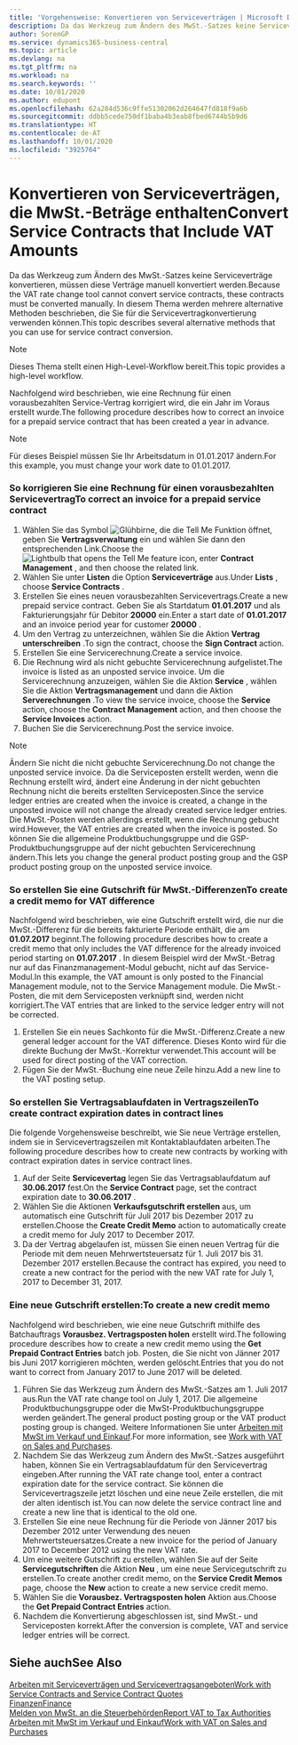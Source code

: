 ```yaml
---
title: 'Vorgehensweise: Konvertieren von Serviceverträgen | Microsoft Docs'
description: Da das Werkzeug zum Ändern des MwSt.-Satzes keine Serviceverträge konvertieren, müssen diese Verträge manuell konvertiert werden. In diesem Thema werden mehrere alternative Methoden beschrieben, die Sie für die Servicevertragkonvertierung verwenden können.
author: SorenGP
ms.service: dynamics365-business-central
ms.topic: article
ms.devlang: na
ms.tgt_pltfrm: na
ms.workload: na
ms.search.keywords: ''
ms.date: 10/01/2020
ms.author: edupont
ms.openlocfilehash: 62a284d536c9ffe51302062d264647fd818f9a6b
ms.sourcegitcommit: ddbb5cede750df1baba4b3eab8fbed6744b5b9d6
ms.translationtype: HT
ms.contentlocale: de-AT
ms.lasthandoff: 10/01/2020
ms.locfileid: "3925764"
---
```

# <a name="convert-service-contracts-that-include-vat-amounts"></a><span data-ttu-id="6ad56-104">Konvertieren von Serviceverträgen, die MwSt.-Beträge enthalten</span><span class="sxs-lookup"><span data-stu-id="6ad56-104">Convert Service Contracts that Include VAT Amounts</span></span>
<span data-ttu-id="6ad56-105">Da das Werkzeug zum Ändern des MwSt.-Satzes keine Serviceverträge konvertieren, müssen diese Verträge manuell konvertiert werden.</span><span class="sxs-lookup"><span data-stu-id="6ad56-105">Because the VAT rate change tool cannot convert service contracts, these contracts must be converted manually.</span></span> <span data-ttu-id="6ad56-106">In diesem Thema werden mehrere alternative Methoden beschrieben, die Sie für die Servicevertragkonvertierung verwenden können.</span><span class="sxs-lookup"><span data-stu-id="6ad56-106">This topic describes several alternative methods that you can use for service contract conversion.</span></span>  

> [!NOTE]  
>  <span data-ttu-id="6ad56-107">Dieses Thema stellt einen High-Level-Workflow bereit.</span><span class="sxs-lookup"><span data-stu-id="6ad56-107">This topic provides a high-level workflow.</span></span>  

 <span data-ttu-id="6ad56-108">Nachfolgend wird beschrieben, wie eine Rechnung für einen vorausbezahlten Service-Vertrag korrigiert wird, die ein Jahr im Voraus erstellt wurde.</span><span class="sxs-lookup"><span data-stu-id="6ad56-108">The following procedure describes how to correct an invoice for a prepaid service contract that has been created a year in advance.</span></span>  

> [!NOTE]  
>  <span data-ttu-id="6ad56-109">Für dieses Beispiel müssen Sie Ihr Arbeitsdatum in 01.01.2017 ändern.</span><span class="sxs-lookup"><span data-stu-id="6ad56-109">For this example, you must change your work date to 01.01.2017.</span></span>  

### <a name="to-correct-an-invoice-for-a-prepaid-service-contract"></a><span data-ttu-id="6ad56-110">So korrigieren Sie eine Rechnung für einen vorausbezahlten Servicevertrag</span><span class="sxs-lookup"><span data-stu-id="6ad56-110">To correct an invoice for a prepaid service contract</span></span>  
1. <span data-ttu-id="6ad56-111">Wählen Sie das Symbol ![Glühbirne, die die Tell Me Funktion öffnet](media/ui-search/search_small.png "Tell Me-Funktion"), geben Sie **Vertragsverwaltung** ein und wählen Sie dann den entsprechenden Link.</span><span class="sxs-lookup"><span data-stu-id="6ad56-111">Choose the ![Lightbulb that opens the Tell Me feature](media/ui-search/search_small.png "Tell me what you want to do") icon, enter **Contract Management** , and then choose the related link.</span></span>  
2. <span data-ttu-id="6ad56-112">Wählen Sie unter **Listen** die Option **Serviceverträge** aus.</span><span class="sxs-lookup"><span data-stu-id="6ad56-112">Under **Lists** , choose **Service Contracts** .</span></span>  
3. <span data-ttu-id="6ad56-113">Erstellen Sie eines neuen vorausbezahlten Servicevertrags.</span><span class="sxs-lookup"><span data-stu-id="6ad56-113">Create a new prepaid service contract.</span></span> <span data-ttu-id="6ad56-114">Geben Sie als Startdatum **01.01.2017** und als Fakturierungsjahr für Debitor **20000** ein.</span><span class="sxs-lookup"><span data-stu-id="6ad56-114">Enter a start date of **01.01.2017** and an invoice period year for customer **20000** .</span></span>  
4. <span data-ttu-id="6ad56-115">Um den Vertrag zu unterzeichnen, wählen Sie die Aktion **Vertrag unterschreiben** .</span><span class="sxs-lookup"><span data-stu-id="6ad56-115">To sign the contract, choose the **Sign Contract** action.</span></span>  
5. <span data-ttu-id="6ad56-116">Erstellen Sie eine Servicerechnung.</span><span class="sxs-lookup"><span data-stu-id="6ad56-116">Create a service invoice.</span></span>
6. <span data-ttu-id="6ad56-117">Die Rechnung wird als nicht gebuchte Servicerechnung aufgelistet.</span><span class="sxs-lookup"><span data-stu-id="6ad56-117">The invoice is listed as an unposted service invoice.</span></span> <span data-ttu-id="6ad56-118">Um die Servicerechnung anzuzeigen, wählen Sie die Aktion **Service** , wählen Sie die Aktion **Vertragsmanagement** und dann die Aktion **Serverechnungen** .</span><span class="sxs-lookup"><span data-stu-id="6ad56-118">To view the service invoice, choose the **Service** action, choose the **Contract Management** action, and then choose the **Service Invoices** action.</span></span>  
7. <span data-ttu-id="6ad56-119">Buchen Sie die Servicerechnung.</span><span class="sxs-lookup"><span data-stu-id="6ad56-119">Post the service invoice.</span></span>  

> [!NOTE]  
>  <span data-ttu-id="6ad56-120">Ändern Sie nicht die nicht gebuchte Servicerechnung.</span><span class="sxs-lookup"><span data-stu-id="6ad56-120">Do not change the unposted service invoice.</span></span> <span data-ttu-id="6ad56-121">Da die Serviceposten erstellt werden, wenn die Rechnung erstellt wird, ändert eine Änderung in der nicht gebuchten Rechnung nicht die bereits erstellten Serviceposten.</span><span class="sxs-lookup"><span data-stu-id="6ad56-121">Since the service ledger entries are created when the invoice is created, a change in the unposted invoice will not change the already created service ledger entries.</span></span> <span data-ttu-id="6ad56-122">Die MwSt.-Posten werden allerdings erstellt, wenn die Rechnung gebucht wird.</span><span class="sxs-lookup"><span data-stu-id="6ad56-122">However, the VAT entries are created when the invoice is posted.</span></span> <span data-ttu-id="6ad56-123">So können Sie die allgemeine Produktbuchungsgruppe und die GSP-Produktbuchungsgruppe auf der nicht gebuchten Servicerechnung ändern.</span><span class="sxs-lookup"><span data-stu-id="6ad56-123">This lets you change the general product posting group and the GSP product posting group on the unposted service invoice.</span></span>  

### <a name="to-create-a-credit-memo-for-vat-difference"></a><span data-ttu-id="6ad56-124">So erstellen Sie eine Gutschrift für MwSt.-Differenzen</span><span class="sxs-lookup"><span data-stu-id="6ad56-124">To create a credit memo for VAT difference</span></span>  
<span data-ttu-id="6ad56-125">Nachfolgend wird beschrieben, wie eine Gutschrift erstellt wird, die nur die MwSt.-Differenz für die bereits fakturierte Periode enthält, die am **01.07.2017** beginnt.</span><span class="sxs-lookup"><span data-stu-id="6ad56-125">The following procedure describes how to create a credit memo that only includes the VAT difference for the already invoiced period starting on **01.07.2017** .</span></span> <span data-ttu-id="6ad56-126">In diesem Beispiel wird der MwSt.-Betrag nur auf das Finanzmanagement-Modul gebucht, nicht auf das Service-Modul.</span><span class="sxs-lookup"><span data-stu-id="6ad56-126">In this example, the VAT amount is only posted to the Financial Management module, not to the Service Management module.</span></span> <span data-ttu-id="6ad56-127">Die MwSt.-Posten, die mit dem Serviceposten verknüpft sind, werden nicht korrigiert.</span><span class="sxs-lookup"><span data-stu-id="6ad56-127">The VAT entries that are linked to the service ledger entry will not be corrected.</span></span>  

1. <span data-ttu-id="6ad56-128">Erstellen Sie ein neues Sachkonto für die MwSt.-Differenz.</span><span class="sxs-lookup"><span data-stu-id="6ad56-128">Create a new general ledger account for the VAT difference.</span></span> <span data-ttu-id="6ad56-129">Dieses Konto wird für die direkte Buchung der MwSt.-Korrektur verwendet.</span><span class="sxs-lookup"><span data-stu-id="6ad56-129">This account will be used for direct posting of the VAT correction.</span></span>  
2. <span data-ttu-id="6ad56-130">Fügen Sie der MwSt.-Buchung eine neue Zeile hinzu.</span><span class="sxs-lookup"><span data-stu-id="6ad56-130">Add a new line to the VAT posting setup.</span></span>  

### <a name="to-create-contract-expiration-dates-in-contract-lines"></a><span data-ttu-id="6ad56-131">So erstellen Sie Vertragsablaufdaten in Vertragszeilen</span><span class="sxs-lookup"><span data-stu-id="6ad56-131">To create contract expiration dates in contract lines</span></span>  
<span data-ttu-id="6ad56-132">Die folgende Vorgehensweise beschreibt, wie Sie neue Verträge erstellen, indem sie in Servicevertragszeilen mit Kontaktablaufdaten arbeiten.</span><span class="sxs-lookup"><span data-stu-id="6ad56-132">The following procedure describes how to create new contracts by working with contract expiration dates in service contract lines.</span></span>  

1. <span data-ttu-id="6ad56-133">Auf der Seite **Servicevertag** legen Sie das Vertragsablaufdatum auf **30.06.2017** fest.</span><span class="sxs-lookup"><span data-stu-id="6ad56-133">On the **Service Contract** page, set the contract expiration date to **30.06.2017** .</span></span>  
2. <span data-ttu-id="6ad56-134">Wählen Sie die Aktionen **Verkaufsgutschrift erstellen** aus, um automatisch eine Gutschrift für Juli 2017 bis Dezember 2017 zu erstellen.</span><span class="sxs-lookup"><span data-stu-id="6ad56-134">Choose the **Create Credit Memo** action to automatically create a credit memo for July 2017 to December 2017.</span></span>  
3. <span data-ttu-id="6ad56-135">Da der Vertrag abgelaufen ist, müssen Sie einen neuen Vertrag für die Periode mit dem neuen Mehrwertsteuersatz für 1. Juli 2017 bis 31. Dezember 2017 erstellen.</span><span class="sxs-lookup"><span data-stu-id="6ad56-135">Because the contract has expired, you need to create a new contract for the period with the new VAT rate for July 1, 2017 to December 31, 2017.</span></span>  

### <a name="to-create-a-new-credit-memo"></a><span data-ttu-id="6ad56-136">Eine neue Gutschrift erstellen:</span><span class="sxs-lookup"><span data-stu-id="6ad56-136">To create a new credit memo</span></span>  
<span data-ttu-id="6ad56-137">Nachfolgend wird beschrieben, wie eine neue Gutschrift mithilfe des Batchauftrags **Vorausbez. Vertragsposten holen** erstellt wird.</span><span class="sxs-lookup"><span data-stu-id="6ad56-137">The following procedure describes how to create a new credit memo using the **Get Prepaid Contract Entries** batch job.</span></span> <span data-ttu-id="6ad56-138">Posten, die Sie nicht von Jänner 2017 bis Juni 2017 korrigieren möchten, werden gelöscht.</span><span class="sxs-lookup"><span data-stu-id="6ad56-138">Entries that you do not want to correct from January 2017 to June 2017 will be deleted.</span></span>  

1. <span data-ttu-id="6ad56-139">Führen Sie das Werkzeug zum Ändern des MwSt.-Satzes am 1. Juli 2017 aus.</span><span class="sxs-lookup"><span data-stu-id="6ad56-139">Run the VAT rate change tool on July 1, 2017.</span></span> <span data-ttu-id="6ad56-140">Die allgemeine Produktbuchungsgruppe oder die MwSt-Produktbuchungsgruppe werden geändert.</span><span class="sxs-lookup"><span data-stu-id="6ad56-140">The general product posting group or the VAT product posting group is changed.</span></span> <span data-ttu-id="6ad56-141">Weitere Informationen Sie unter [Arbeiten mit MwSt im Verkauf und Einkauf](finance-work-with-vat.md).</span><span class="sxs-lookup"><span data-stu-id="6ad56-141">For more information, see [Work with VAT on Sales and Purchases](finance-work-with-vat.md).</span></span>  
2. <span data-ttu-id="6ad56-142">Nachdem Sie das Werkzeug zum Ändern des MwSt.-Satzes ausgeführt haben, können Sie ein Vertragsablaufdatum für den Servicevertrag eingeben.</span><span class="sxs-lookup"><span data-stu-id="6ad56-142">After running the VAT rate change tool, enter a contract expiration date for the service contract.</span></span> <span data-ttu-id="6ad56-143">Sie können die Servicevertragszeile jetzt löschen und eine neue Zeile erstellen, die mit der alten identisch ist.</span><span class="sxs-lookup"><span data-stu-id="6ad56-143">You can now delete the service contract line and create a new line that is identical to the old one.</span></span>  
3. <span data-ttu-id="6ad56-144">Erstellen Sie eine neue Rechnung für die Periode von Jänner 2017 bis Dezember 2012 unter Verwendung des neuen Mehrwertsteuersatzes.</span><span class="sxs-lookup"><span data-stu-id="6ad56-144">Create a new invoice for the period of January 2017 to December 2012 using the new VAT rate.</span></span>  
4. <span data-ttu-id="6ad56-145">Um eine weitere Gutschrift zu erstellen, wählen Sie auf der Seite **Servicegutschriften** die Aktion **Neu** , um eine neue Servicegutschrift zu erstellen.</span><span class="sxs-lookup"><span data-stu-id="6ad56-145">To create another credit memo, on the **Service Credit Memos** page, choose the **New** action to create a new service credit memo.</span></span>  
5. <span data-ttu-id="6ad56-146">Wählen Sie die **Vorausbez. Vertragsposten holen** Aktion aus.</span><span class="sxs-lookup"><span data-stu-id="6ad56-146">Choose the **Get Prepaid Contract Entries** action.</span></span>  
6. <span data-ttu-id="6ad56-147">Nachdem die Konvertierung abgeschlossen ist, sind MwSt.- und Serviceposten korrekt.</span><span class="sxs-lookup"><span data-stu-id="6ad56-147">After the conversion is complete, VAT and service ledger entries will be correct.</span></span>  

## <a name="see-also"></a><span data-ttu-id="6ad56-148">Siehe auch</span><span class="sxs-lookup"><span data-stu-id="6ad56-148">See Also</span></span>  
[<span data-ttu-id="6ad56-149">Arbeiten mit Serviceverträgen und Servicevertragsangeboten</span><span class="sxs-lookup"><span data-stu-id="6ad56-149">Work with Service Contracts and Service Contract Quotes</span></span>](service-how-to-create-service-contracts-and-service-contract-quotes.md)  
[<span data-ttu-id="6ad56-150">Finanzen</span><span class="sxs-lookup"><span data-stu-id="6ad56-150">Finance</span></span>](finance.md)  
[<span data-ttu-id="6ad56-151">Melden von MwSt. an die Steuerbehörden</span><span class="sxs-lookup"><span data-stu-id="6ad56-151">Report VAT to Tax Authorities</span></span>](finance-how-report-vat.md)  
[<span data-ttu-id="6ad56-152">Arbeiten mit MwSt im Verkauf und Einkauf</span><span class="sxs-lookup"><span data-stu-id="6ad56-152">Work with VAT on Sales and Purchases</span></span>](finance-work-with-vat.md)  
